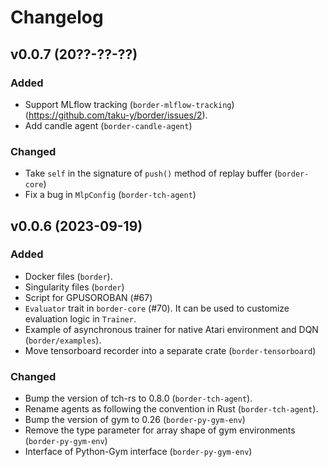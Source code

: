 # Changelog

## v0.0.7 (20??-??-??)

### Added

* Support MLflow tracking (`border-mlflow-tracking`) (https://github.com/taku-y/border/issues/2).
* Add candle agent (`border-candle-agent`)

### Changed

* Take `self` in the signature of `push()` method of replay buffer (`border-core`)
* Fix a bug in `MlpConfig` (`border-tch-agent`)

## v0.0.6 (2023-09-19)

### Added

* Docker files (`border`).
* Singularity files (`border`)
* Script for GPUSOROBAN (#67)
* `Evaluator` trait in `border-core` (#70). It can be used to customize evaluation logic in `Trainer`.
* Example of asynchronous trainer for native Atari environment and DQN (`border/examples`).
* Move tensorboard recorder into a separate crate (`border-tensorboard`)

### Changed

* Bump the version of tch-rs to 0.8.0 (`border-tch-agent`).
* Rename agents as following the convention in Rust (`border-tch-agent`).
* Bump the version of gym to 0.26 (`border-py-gym-env`)
* Remove the type parameter for array shape of gym environments (`border-py-gym-env`)
* Interface of Python-Gym interface (`border-py-gym-env`)
